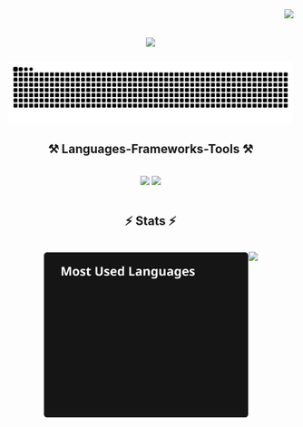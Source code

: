  
<img align="right" src="https://visitor-badge.laobi.icu/badge?page_id=Daniel97er.Daniel97er" />

<h1 align="center">
    <img src="https://readme-typing-svg.herokuapp.com/?font=Righteous&size=35&center=true&vCenter=true&width=500&height=70&duration=4000&lines=Hi+There!+👋;+I'm+Daniel!;" />
</h1>

![Snake animation](https://raw.githubusercontent.com/Daniel97er/Daniel97er/output/github-contribution-grid-snake-dark.svg)

<h2 align="center">⚒️ Languages-Frameworks-Tools ⚒️</h2>
<br>
<div align="center">
    <img src="https://skillicons.dev/icons?i=react,bootstrap,html,css,vscode,github,git" />
    <img src="https://skillicons.dev/icons?i=nodejs,python,javascript,c,java,mysql,flask,django" /><br>
</div>
<br>

<h2 align="center">⚡ Stats ⚡</h2>
<br>

<div  style="display: flex; justify-content: center;">
  <img src="top-langs.svg" alt="Top Langs" style="height: 295px;"/>
  <img src="https://github-readme-streak-stats.herokuapp.com/?user=Daniel97er&theme=dark" style="height: 195px;"/>
</div>
